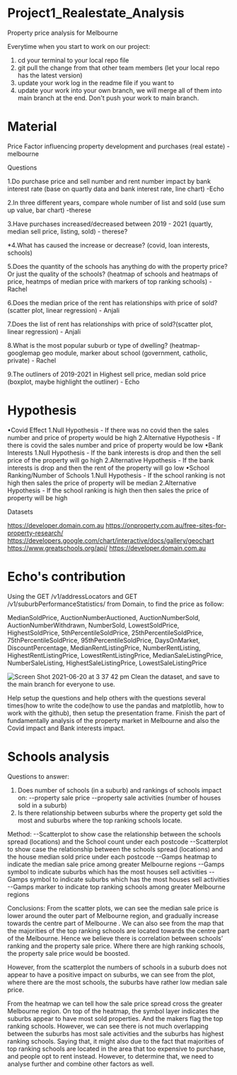 # Project1_Realestate_Analysis
Property price analysis for Melbourne


Everytime when you start to work on our project:

1. cd your terminal to your local repo file
2. git pull the change from that other team members (let your local repo has the latest version)
3. update your work log in the readme file if you want to 
4. update your work into your own branch, we will merge all of them into main branch at the end. Don't push your work to main branch.




# Material

Price Factor influencing property development and purchases (real estate) - melbourne
 
Questions

1.Do purchase price and sell number and rent number impact by bank interest rate (base on quartly data and bank interest rate, line chart) -Echo

2.In three different years, compare whole number of list and sold (use sum up value, bar chart) -therese

3.Have purchases increased/decreased between 2019 - 2021 (quartly, median sell price, listing, sold) - therese? 

*4.What has caused the increase or decrease? (covid, loan interests, schools)

5.Does the quantity of the schools has anything do with the property price? Or just the quality of the schools? (heatmap of schools and heatmaps of price, heatmps of median price with markers of top ranking schools) - Rachel

6.Does the median price of the rent has relationships with price of sold?(scatter plot, linear regression) - Anjali

7.Does the list of rent has relationships with price of sold?(scatter plot, linear regression) - Anjali

8.What is the most popular suburb or type of dwelling? (heatmap-googlemap geo module, marker about school (government, catholic, private) - Rachel

9.The outliners of 2019-2021 in Highest sell price, median sold price (boxplot, maybe highlight the outliner) - Echo

 
# Hypothesis

•Covid Effect
1.Null Hypothesis - If there was no covid then the sales number and price of property would be high
2.Alternative Hypothesis - If there is covid the sales number and price of property would be low
•Bank Interests
1.Null Hypothesis - If the bank interests is drop and then the sell price of the property will go high
2.Alternative Hypothesis - If the bank interests is drop and then the rent of the property will go low
•School Ranking/Number of Schools
1.Null Hypothesis - If the school ranking is not high then sales the price of property  will be median
2.Alternative Hypothesis - If the school ranking is high then then sales the price of property  will be high

Datasets

https://developer.domain.com.au
https://onproperty.com.au/free-sites-for-property-research/
https://developers.google.com/chart/interactive/docs/gallery/geochart
https://www.greatschools.org/api/
https://developer.domain.com.au



# Echo's contribution

Using the GET /v1/addressLocators and GET /v1/suburbPerformanceStatistics/ from Domain, to find the price as follow:

MedianSoldPrice, AuctionNumberAuctioned, AuctionNumberSold, AuctionNumberWithdrawn, NumberSold, LowestSoldPrice, HighestSoldPrice, 5thPercentileSoldPrice, 25thPercentileSoldPrice, 75thPercentileSoldPrice, 95thPercentileSoldPrice, DaysOnMarket, DiscountPercentage, MedianRentListingPrice, NumberRentListing, HighestRentListingPrice, LowestRentListingPrice, MedianSaleListingPrice, NumberSaleListing, HighestSaleListingPrice, LowestSaleListingPrice

![Screen Shot 2021-06-20 at 3 37 42 pm](https://user-images.githubusercontent.com/75764401/122663398-838d8680-d1dd-11eb-944a-75ec6944c2be.png)
Clean the dataset, and save to the main branch for everyone to use.

Help setup the questions and help others with the questions several times(how to write the code(how to use the pandas and matplotlib, how to work with the github), then setup the presentation frame.
Finish the part of fundamentally analysis of the property market in Melbourne and also the Covid impact and Bank interests impact.

# Schools analysis
Questions to answer:
1. Does number of schools (in a suburb) and rankings of schools impact on: 
--property sale price 
--property sale activities (number of houses sold in a suburb) 
2. Is there relationship between suburbs where the property get sold the most and suburbs where the top ranking schools locate.

Method: --Scatterplot to show case the relationship between the schools spread (locations) and the School count under each postcode --Scatterplot to show case the relationship between the schools spread (locations) and the house median sold price under each postcode --Gamps heatmap to indicate the median sale price among greater Melbourne regions --Gamps symbol to indicate suburbs which has the most houses sell activities --Gamps symbol to indicate suburbs which has the most houses sell activities --Gamps marker to indicate top ranking schools among greater Melbourne regions

Conclusions: 
From the scatter plots, we can see the median sale price is lower around the outer part of Melbourne region, and gradually increase towards the centre part of Melbourne . We can also see from the map that the majorities of the top ranking schools are located towards the centre part of the Melbourne. Hence we believe there is correlation between schools’ ranking and the property sale price. Where there are high ranking schools, the property sale price would be boosted. 

However, from the scatterplot the numbers of schools in a suburb does not appear to have a positive impact on suburbs, we can see from the plot, where there are the most schools, the suburbs have rather low median sale price. 

From the heatmap we can tell how the sale price spread cross the greater Melbourne region. On top of the heatmap, the symbol layer indicates the suburbs appear to have most sold properties. And the makers flag the top ranking schools. However, we can see there is not much overlapping between the suburbs has most sale activities and the suburbs has highest ranking schools. Saying that, it might also due to the fact that majorities of top ranking schools are located in the area that too expensive to purchase, and people opt to rent instead. However, to determine that, we need to analyse further and combine other factors as well.

